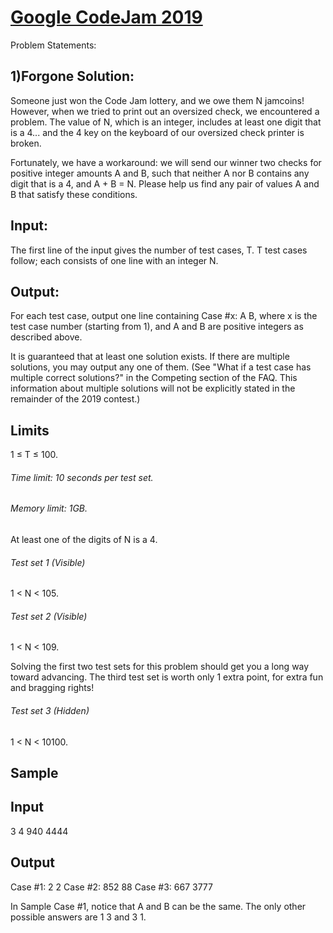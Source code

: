 # [Google CodeJam 2019](https://codingcompetitions.withgoogle.com/codejam/round/0000000000051705)

Problem Statements:

## 1)Forgone Solution:
   Someone just won the Code Jam lottery, and we owe them N jamcoins! However, when we tried to print out an oversized check, we     encountered a problem. The value of N, which is an integer, includes at least one digit that is a 4... and the 4 key on the keyboard of our oversized check printer is broken.

   Fortunately, we have a workaround: we will send our winner two checks for positive integer amounts A and B, such that neither A nor B contains any digit that is a 4, and A + B = N. Please help us find any pair of values A and B that satisfy these conditions.

## Input:
The first line of the input gives the number of test cases, T. T test cases follow; each consists of one line with an integer N.

## Output:
For each test case, output one line containing Case #x: A B, where x is the test case number (starting from 1), and A and B are positive integers as described above.

It is guaranteed that at least one solution exists. If there are multiple solutions, you may output any one of them. (See "What if a test case has multiple correct solutions?" in the Competing section of the FAQ. This information about multiple solutions will not be explicitly stated in the remainder of the 2019 contest.)

## Limits
1 ≤ T ≤ 100.
###### Time limit: 10 seconds per test set.
###### Memory limit: 1GB.
At least one of the digits of N is a 4.

###### Test set 1 (Visible)
1 < N < 105.

###### Test set 2 (Visible)
1 < N < 109.

Solving the first two test sets for this problem should get you a long way toward advancing. The third test set is worth only 1 extra point, for extra fun and bragging rights!

###### Test set 3 (Hidden)
1 < N < 10100.

## Sample

## Input 
   3
   4
   940
   4444
   
## Output 
   Case #1: 2 2
   Case #2: 852 88
   Case #3: 667 3777

  
In Sample Case #1, notice that A and B can be the same. The only other possible answers are 1 3 and 3 1.
